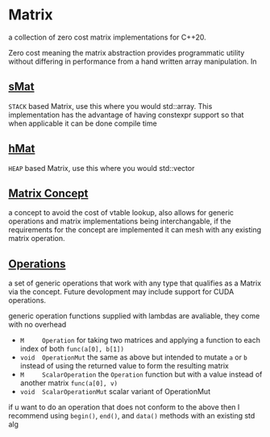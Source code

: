 # Matrix 
a collection of zero cost matrix implementations for C++20.

Zero cost meaning the matrix abstraction provides programmatic utility without differing in performance from a hand written array manipulation. In

## [sMat](smat.hpp)
`STACK` based Matrix, use this where you would std::array. This implementation has the advantage of having constexpr support so that when applicable it can be done compile time

## [hMat](hmat.hpp)
`HEAP` based Matrix, use this where you would std::vector

## [Matrix Concept](cmat.hpp)
a concept to avoid the cost of vtable lookup, also allows for generic operations and matrix implementations being interchangable, if the requirements for the concept are implemented it can mesh with any existing matrix operation.

## [Operations](mat_ops.hpp)
a set of generic operations that work with any type that qualifies as a Matrix via the concept. Future devolopment may include support for CUDA operations. 

generic operation functions supplied with lambdas are avaliable, they come with no overhead
* `M     Operation` for taking two matrices and applying a function to each index of both `func(a[0], b[1])`
* `void  OperationMut` the same as above but intended to mutate `a` or `b` instead of using the returned value to form the resulting matrix
* `M     ScalarOperation` the `Operation` function but with a value instead of another matrix `func(a[0], v)`
* `void  ScalarOperationMut` scalar variant of OperationMut

if u want to do an operation that does not conform to the above then I recommend using `begin()`, `end()`, and `data()` methods with an existing std alg
